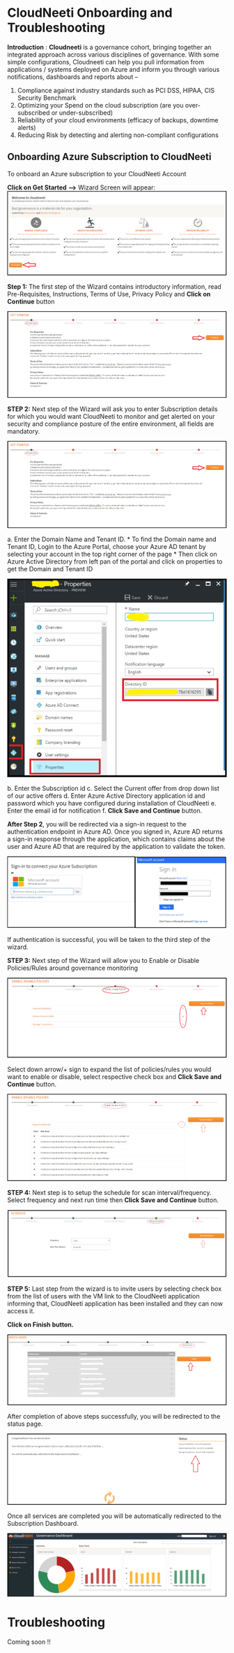 ﻿# CloudNeeti Onboarding and Troubleshooting

**Introduction** : **Cloudneeti** is a governance cohort, bringing together an integrated approach across various disciplines of governance. With some simple configurations, Cloudneeti can help you pull information from applications / systems deployed on Azure and inform you through various notifications, dashboards and reports about –

1. Compliance against industry standards such as PCI DSS, HIPAA, CIS Security Benchmark 
2. Optimizing your Spend on the cloud subscription (are you over-subscribed or under-subscribed)
3. Reliability of your cloud environments (efficacy of backups, downtime alerts)
4. Reducing Risk by detecting and alerting non-compliant configurations
 


## Onboarding Azure Subscription to CloudNeeti

To onboard an Azure subscription to your CloudNeeti Account

**Click on Get Started**  **-->** Wizard Screen will appear:
![![]()![Get Started](Guide/Get%20Started.PNG)](images/Get%20Started.PNG)

**Step 1:** The first step of the Wizard contains introductory information, read Pre-Requisites, Instructions, Terms of Use, Privacy Policy and **Click on Continue** button

![Introduction](images/Introduction.PNG)

**STEP 2:** Next step of the Wizard will ask you to enter Subscription details for which you would want CloudNeeti to monitor and get alerted on your security and compliance posture of the entire environment, all fields are mandatory.

![![Setup Subscription](Guide/Setup%20Subscription.PNG)](images/Introduction.PNG)

a.	Enter the Domain Name and Tenant ID. 
    * To find the Domain name and Tenant ID, Login to the Azure Portal, choose your Azure AD tenant by selecting your account in the top right corner of the page 
    * Then click on Azure Active Directory from left pan of the portal and click on properties to get the Domain and Tenant ID
    
![    ![Domain and Tenant Id](Guide/Domain%20and%20Tenant%20ID.PNG)](images/Domain%20and%20Tenant%20ID.PNG)

    
b.	Enter the Subscription id 
c.	Select the Current offer from drop down list of our active offers
d.	Enter Azure Active Directory application id and password which you have configured during installation of CloudNeeti
e.	Enter the email id for notification
f.	**Click Save and Continue** button.

**After Step 2**, you will be redirected via a sign-in request to the authentication endpoint in Azure AD.  Once you signed in, Azure AD returns a sign-in response through the application, which contains claims about the user and Azure AD that are required by the application to validate the token.

![Sign in](images/Sign%20In-2.PNG)

If authentication is successful, you will be taken to the third step of the wizard.

**STEP 3:** Next step of the Wizard will allow you to Enable or Disable Policies/Rules around governance monitoring

![Enable-Disable](images/Enable%20Disable.PNG)

Select down arrow/+ sign to expand the list of policies/rules you would want to enable or disable, select respective check box and **Click Save and Continue** button.

![Enable-Disable1](images/Enable%20Disable-1.PNG)

**STEP 4:** Next step is to setup the schedule for scan interval/frequency. Select frequency and next run time then **Click Save and Continue** button.

![Schedule](images/Set%20Schedule.PNG)

**STEP 5:** Last step from the wizard is to invite users by selecting check box from the list of users with the VM link to the CloudNeeti application informing that, CloudNeeti application has been installed and they can now access it.

**Click on Finish button.**

![Invite Users](images/Invite%20Users.PNG)

After completion of above steps successfully, you will be redirected to the status page. 

![Status](images/Status%20Page.PNG)

Once all services are completed you will be automatically redirected to the Subscription Dashboard. 

![Dashboard](images/Subscription%20Dashboard.png)


# Troubleshooting

Coming soon !!







